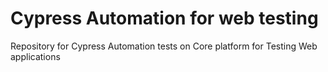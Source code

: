 # Cypress Automation for web testing
Repository for Cypress Automation tests on Core platform for Testing Web applications

